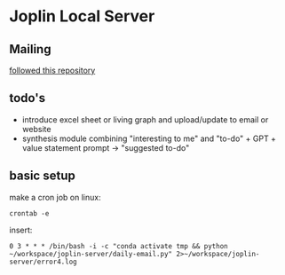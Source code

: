 # Joplin Local Server

## Mailing 
[followed this repository](https://github.com/jeremyephron/simplegmail)


## todo's
- introduce excel sheet or living graph and upload/update to email or website
- synthesis module combining "interesting to me" and "to-do" + GPT + value statement prompt -> "suggested to-do"

## basic setup
make a cron job on linux:

```
crontab -e
```

insert:
```
0 3 * * * /bin/bash -i -c "conda activate tmp && python ~/workspace/joplin-server/daily-email.py" 2>~/workspace/joplin-server/error4.log
```
